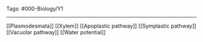 Tags: #000-Biology/Y1

---
[[Plasmodesmata]]
[[Xylem]]
[[Apoplastic pathway]]
[[Symplastic pathway]]
[[Vacuolar pathway]]
[[Water potential]]
